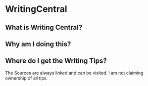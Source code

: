 # WritingCentral
## What is Writing Central?

## Why am I doing this?

## Where do I get the Writing Tips?
The Sources are always linked and can be visited. I am not claiming ownership of all tips.
